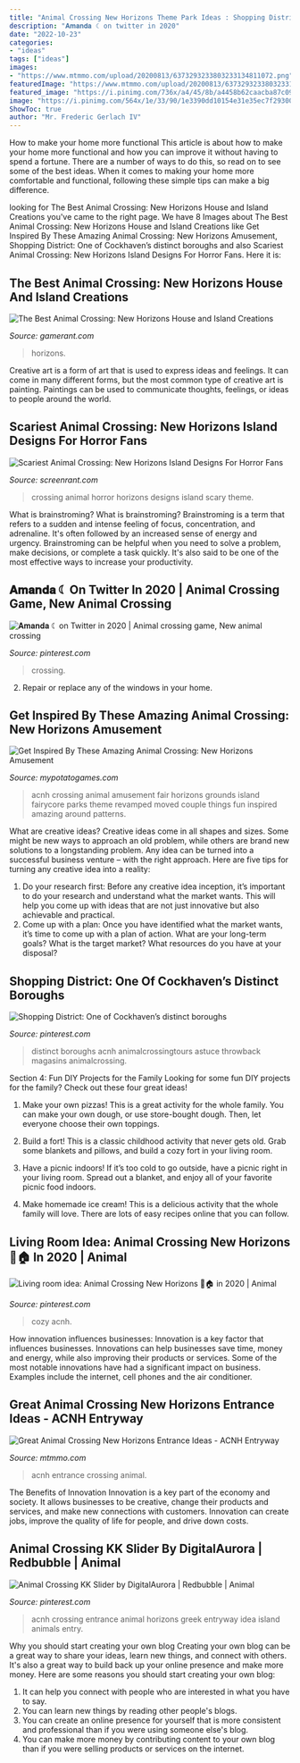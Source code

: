 ```yaml
---
title: "Animal Crossing New Horizons Theme Park Ideas : Shopping District: One Of Cockhaven’s Distinct Boroughs"
description: "𝐀𝐦𝐚𝐧𝐝𝐚 ☾ on twitter in 2020"
date: "2022-10-23"
categories:
- "ideas"
tags: ["ideas"]
images:
- "https://www.mtmmo.com/upload/20200813/6373293233803233134811072.png"
featuredImage: "https://www.mtmmo.com/upload/20200813/6373293233803233134811072.png"
featured_image: "https://i.pinimg.com/736x/a4/45/8b/a4458b62caacba87c0955734039d4af8.jpg"
image: "https://i.pinimg.com/564x/1e/33/90/1e3390dd10154e31e35ec7f293007a96.jpg"
ShowToc: true
author: "Mr. Frederic Gerlach IV"
---
```



How to make your home more functional
This article is about how to make your home more functional and how you can improve it without having to spend a fortune. There are a number of ways to do this, so read on to see some of the best ideas. When it comes to making your home more comfortable and functional, following these simple tips can make a big difference.

	

		
looking for The Best Animal Crossing: New Horizons House and Island Creations you've came to the right page. We have 8 Images about The Best Animal Crossing: New Horizons House and Island Creations like Get Inspired By These Amazing Animal Crossing: New Horizons Amusement, Shopping District: One of Cockhaven’s distinct boroughs and also Scariest Animal Crossing: New Horizons Island Designs For Horror Fans. Here it is:
		
    
## The Best Animal Crossing: New Horizons House And Island Creations

<img loading=lazy src="https://static2.gamerantimages.com/wordpress/wp-content/uploads/2020/04/Animal-Crossing-New-Horizons-Bedroom.jpg" onerror="this.onerror=null;this.src='https://tse2.mm.bing.net/th?id=OIP.6aX6h4LGoV1cdSUtrQdQowHaDt&amp;pid=15.1';" alt="The Best Animal Crossing: New Horizons House and Island Creations">

_Source: gamerant.com_

>horizons. 

	

Creative art is a form of art that is used to express ideas and feelings. It can come in many different forms, but the most common type of creative art is painting. Paintings can be used to communicate thoughts, feelings, or ideas to people around the world.

    
## Scariest Animal Crossing: New Horizons Island Designs For Horror Fans

<img loading=lazy src="https://static2.srcdn.com/wordpress/wp-content/uploads/2020/06/Animal-crossing-horror-theme-.jpg" onerror="this.onerror=null;this.src='https://tse4.mm.bing.net/th?id=OIP.IU8vnq9A29C3qyJAiT9PsAHaDt&amp;pid=15.1';" alt="Scariest Animal Crossing: New Horizons Island Designs For Horror Fans">

_Source: screenrant.com_

>crossing animal horror horizons designs island scary theme. 

	

What is brainstroming?
What is brainstroming? Brainstroming is a term that refers to a sudden and intense feeling of focus, concentration, and adrenaline. It's often followed by an increased sense of energy and urgency. Brainstroming can be helpful when you need to solve a problem, make decisions, or complete a task quickly. It's also said to be one of the most effective ways to increase your productivity.

    
## 𝐀𝐦𝐚𝐧𝐝𝐚 ☾ On Twitter In 2020 | Animal Crossing Game, New Animal Crossing

<img loading=lazy src="https://i.pinimg.com/736x/41/26/8b/41268b1b0d38a94ec271e129cc461d55.jpg" onerror="this.onerror=null;this.src='https://tse3.mm.bing.net/th?id=OIP.Nlzvh3LjBy2JM472KacA_QHaEK&amp;pid=15.1';" alt="𝐀𝐦𝐚𝐧𝐝𝐚 ☾ on Twitter in 2020 | Animal crossing game, New animal crossing">

_Source: pinterest.com_

>crossing. 

	

2. Repair or replace any of the windows in your home.

    
## Get Inspired By These Amazing Animal Crossing: New Horizons Amusement

<img loading=lazy src="https://i.pinimg.com/564x/1e/33/90/1e3390dd10154e31e35ec7f293007a96.jpg" onerror="this.onerror=null;this.src='https://tse3.mm.bing.net/th?id=OIP.qr0f-u9LrjjNAI8_kHs_MgHaEK&amp;pid=15.1';" alt="Get Inspired By These Amazing Animal Crossing: New Horizons Amusement">

_Source: mypotatogames.com_

>acnh crossing animal amusement fair horizons grounds island fairycore parks theme revamped moved couple things fun inspired amazing around patterns. 

	

What are creative ideas?
Creative ideas come in all shapes and sizes. Some might be new ways to approach an old problem, while others are brand new solutions to a longstanding problem. Any idea can be turned into a successful business venture – with the right approach. Here are five tips for turning any creative idea into a reality: 
1. Do your research first: Before any creative idea inception, it’s important to do your research and understand what the market wants. This will help you come up with ideas that are not just innovative but also achievable and practical. 
2. Come up with a plan: Once you have identified what the market wants, it’s time to come up with a plan of action. What are your long-term goals? What is the target market? What resources do you have at your disposal?

    
## Shopping District: One Of Cockhaven’s Distinct Boroughs

<img loading=lazy src="https://i.pinimg.com/originals/0a/8b/80/0a8b804d8740d877cdd64be0f45d6dca.png" onerror="this.onerror=null;this.src='https://tse1.mm.bing.net/th?id=OIP.gMcZyHatLzzOLF0NltcV1gHaEK&amp;pid=15.1';" alt="Shopping District: One of Cockhaven’s distinct boroughs">

_Source: pinterest.com_

>distinct boroughs acnh animalcrossingtours astuce throwback magasins animalcrossing. 

	

Section 4: Fun DIY Projects for the Family
Looking for some fun DIY projects for the family? Check out these four great ideas!
1. Make your own pizzas! This is a great activity for the whole family. You can make your own dough, or use store-bought dough. Then, let everyone choose their own toppings.

2. Build a fort! This is a classic childhood activity that never gets old. Grab some blankets and pillows, and build a cozy fort in your living room.

3. Have a picnic indoors! If it’s too cold to go outside, have a picnic right in your living room. Spread out a blanket, and enjoy all of your favorite picnic food indoors.

4. Make homemade ice cream! This is a delicious activity that the whole family will love. There are lots of easy recipes online that you can follow.

    
## Living Room Idea: Animal Crossing New Horizons 🌿🏠 In 2020 | Animal

<img loading=lazy src="https://i.pinimg.com/736x/a4/45/8b/a4458b62caacba87c0955734039d4af8.jpg" onerror="this.onerror=null;this.src='https://tse3.mm.bing.net/th?id=OIP.xNn54LfcPqhjadzXi1C_BgHaEK&amp;pid=15.1';" alt="Living room idea: Animal Crossing New Horizons 🌿🏠 in 2020 | Animal">

_Source: pinterest.com_

>cozy acnh. 

	

How innovation influences businesses:
Innovation is a key factor that influences businesses. Innovations can help businesses save time, money and energy, while also improving their products or services. Some of the most notable innovations have had a significant impact on business. Examples include the internet, cell phones and the air conditioner.

    
## Great Animal Crossing New Horizons Entrance Ideas - ACNH Entryway

<img loading=lazy src="https://www.mtmmo.com/upload/20200813/6373293233803233134811072.png" onerror="this.onerror=null;this.src='https://tse2.mm.bing.net/th?id=OIP.s-2J75qse7Mz9FBSR5bjIgHaEK&amp;pid=15.1';" alt="Great Animal Crossing New Horizons Entrance Ideas - ACNH Entryway">

_Source: mtmmo.com_

>acnh entrance crossing animal. 

	

The Benefits of Innovation
Innovation is a key part of the economy and society. It allows businesses to be creative, change their products and services, and make new connections with customers. Innovation can create jobs, improve the quality of life for people, and drive down costs.

    
## Animal Crossing KK Slider By DigitalAurora | Redbubble | Animal

<img loading=lazy src="https://i.pinimg.com/736x/bf/7c/5d/bf7c5d9ac1844dea20dc09279c4e359d.jpg" onerror="this.onerror=null;this.src='https://tse2.mm.bing.net/th?id=OIP._LskGjkAjY0j0thB35GeJQHaEJ&amp;pid=15.1';" alt="Animal Crossing KK Slider by DigitalAurora | Redbubble | Animal">

_Source: pinterest.com_

>acnh crossing entrance animal horizons greek entryway idea island animals entry. 

	

Why you should start creating your own blog
Creating your own blog can be a great way to share your ideas, learn new things, and connect with others. It's also a great way to build back up your online presence and make more money. Here are some reasons you should start creating your own blog: 
1. It can help you connect with people who are interested in what you have to say. 
2. You can learn new things by reading other people's blogs. 
3. You can create an online presence for yourself that is more consistent and professional than if you were using someone else's blog. 
4. You can make more money by contributing content to your own blog than if you were selling products or services on the internet.

